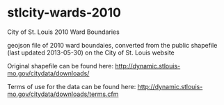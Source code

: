 stlcity-wards-2010
==================

City of St. Louis 2010 Ward Boundaries

geojson file of 2010 ward boundaies, converted from the public shapefile (last updated 2013-05-30) on the City of St. Louis website

Original shapefile can be found here: http://dynamic.stlouis-mo.gov/citydata/downloads/

Terms of use for the data can be found here: http://dynamic.stlouis-mo.gov/citydata/downloads/terms.cfm


